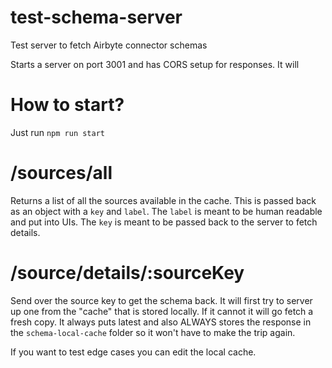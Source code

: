 # test-schema-server

Test server to fetch Airbyte connector schemas

Starts a server on port 3001 and has CORS setup for responses. It will

# How to start?

Just run `npm run start`

# /sources/all

Returns a list of all the sources available in the cache. This is passed back as an object with a `key` and `label`. The `label` is meant to be human readable and put into UIs. The `key` is meant to be passed back to the server to fetch details.

# /source/details/:sourceKey

Send over the source key to get the schema back. It will first try to server up one from the "cache" that is stored locally. If it cannot it will go fetch a fresh copy. It always puts latest and also ALWAYS stores the response in the `schema-local-cache` folder so it won't have to make the trip again.

If you want to test edge cases you can edit the local cache.
